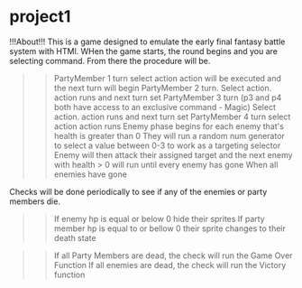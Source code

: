 # project1
!!!About!!!
This is a game designed to emulate the early final fantasy battle system with HTMl.
WHen the game starts, the round begins and you are selecting command. From there the procedure will be.
>>PartyMember 1 turn
>>select action
>>action will be executed and the next turn will begin 
>>PartyMember 2 turn.
>>Select action.
>>action runs and next turn set
>>PartyMember 3 turn (p3 and p4 both have access to an exclusive command - Magic) 
>>Select action. 
>>action runs and next turn set 
>>PartyMember 4  turn 
>>select action 
>>action runs 
>>Enemy phase begins 
>>for each enemy that's health is greater than 0 
>>They will run a random num generator to select a value between 0-3 to work as a targeting selector 
>>Enemy will then attack their assigned target and the next enemy with health > 0 will run until every enemy has gone 
>>When all enemies have gone 

Checks will be done periodically to see if any of the enemies or party members die. 
>>If enemy hp is equal or below 0 hide their sprites
>>If party member hp is equal to or bellow 0 their sprite changes to their death state 

>>If all Party Members are dead, the check will run the Game Over Function 
>>If all enemies are dead, the check will run the Victory function


